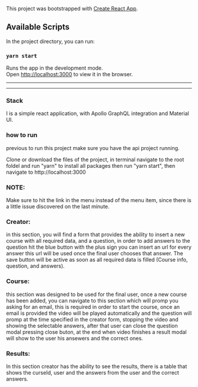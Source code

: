 This project was bootstrapped with [Create React App](https://github.com/facebook/create-react-app).

## Available Scripts

In the project directory, you can run:

### `yarn start`

Runs the app in the development mode.<br />
Open [http://localhost:3000](http://localhost:3000) to view it in the browser.

---

---

### Stack

I is a simple react application, with Apollo GraphQL integration and Material UI.

### how to run

previous to run this project make sure you have the api project running.

Clone or download the files of the project, in terminal navigate to the root foldel and run "yarn" to install all packages then run "yarn start", then navigate to http://localhost:3000

### NOTE:

Make sure to hit the link in the menu instead of the menu item, since there is a little issue discovered on the last minute.

### Creator:

in this section, you will find a form that provides the ability to insert a new course with all required data, and a question, in order to add answers to the question hit the blue button with the plus sign you can insert an url for every answer this url will be used once the final user chooses that answer. The save button will be active as soon as all required data is filled (Course info, question, and answers).

### Course:

this section was designed to be used for the final user, once a new course has been added, you can navigate to this section which will promp you asking for an email, this is required in order to start the course, once an email is provided the video will be played automatically and the question will promp at the time specified in the creator form, stopping the video and showing the selectable answers, after that user can close the question modal pressing close buton, at the end when video finishes a result modal will show to the user his ansewers and the correct ones.

### Results:

In this section creator has the ability to see the results, there is a table that shows the curseId, user and the answers from the user and the correct answers.
